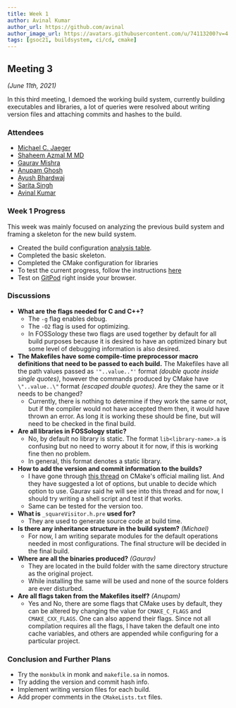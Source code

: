 ```yaml
---
title: Week 1
author: Avinal Kumar
author_url: https://github.com/avinal
author_image_url: https://avatars.githubusercontent.com/u/74113200?v=4
tags: [gsoc21, buildsystem, ci/cd, cmake]
---
```


<!--
SPDX-License-Identifier: CC-BY-SA-4.0

SPDX-FileCopyrightText: 2021 Avinal Kumar <avinal.xlvii@gmail.com>
-->

## Meeting 3
*(June 11th, 2021)*

In this third meeting, I demoed the working build system, currently building executables and libraries, a lot of queries were resolved about writing version files and attaching commits and hashes to the build. 

<!--truncate-->

### Attendees

-   [Michael C. Jaeger](https://github.com/mcjaeger)
-   [Shaheem Azmal M MD](https://github.com/shaheemazmalmmd)
-   [Gaurav Mishra](https://github.com/GMishx)
-   [Anupam Ghosh](https://github.com/ag4ums)
-   [Ayush Bhardwaj](https://github.com/hastagAB)
-   [Sarita Singh](https://github.com/itssingh)
-   [Avinal Kumar](https://github.com/avinal)

### Week 1 Progress


This week was mainly focused on analyzing the previous build system and framing a skeleton for the new build system.

- Created the build configuration <a href="https://github.com/avinal/FOSSology/wiki/agents-spec#agents-configuration-list">analysis table</a>.
- Completed the basic skeleton.
- Completed the CMake configuration for libraries
- To test the current progress, follow the instructions <a href="https://github.com/avinal/FOSSology/wiki#test-the-new-system-only-gcc-with-make-and-ninja-tested-for-now">here</a>
- Test on <a href="https://gitpod.io/#https://github.com/avinal/FOSSology/tree/avinal/feat/cmake-buildsystem">GitPod</a> right inside your browser.


### Discussions

-   **What are the flags needed for C and C++?**
    -   The `-g` flag enables debug.
    -   The `-O2` flag is used for optimizing.
    -   In FOSSology these two flags are used together by default for all build purposes because it is desired to have an optimized binary but some level of debugging information is also desired.
-   **The Makefiles have some compile-time preprocessor macro definitions that need to be passed to each build.** The Makefiles have all the path values passed as `'"..value.."'` format *(double quote inside single quotes)*, however the commands produced by CMake have `\"..value..\"` format *(escaped double quotes)*. Are they the same or it needs to be changed?
    -   Currently, there is nothing to determine if they work the same or not, but if the compiler would not have accepted them then, it would have thrown an error. As long it is working these should be fine, but will need to be checked in the final build.
-   **Are all libraries in FOSSology static?**
    -   No, by default no library is static. The format `lib<library-name>.a` is confusing but no need to worry about it for now, if this is working fine then no problem.
    -   In general, this format denotes a static library.
-   **How to add the version and commit information to the builds?**
    -   I have gone through [this thread](https://cmake.org/pipermail/cmake/2018-October/068383.html) on CMake's official mailing list. And they have suggested a lot of options, but unable to decide which option to use. Gaurav said he will see into this thread and for now, I should try writing a shell script and test if that works.
    -   Same can be tested for the version too.
-   **What is** `_squareVisitor.h.pre` **used for?**
    -   They are used to generate source code at build time.
-   **Is there any inheritance structure in the build system?** *(Michael)*
    -   For now, I am writing separate modules for the default operations needed in most configurations. The final structure will be decided in the final build.
-   **Where are all the binaries produced?** *(Gaurav)*
    -   They are located in the build folder with the same directory structure as the original project.
    -   While installing the same will be used and none of the source folders are ever disturbed.
-   **Are all flags taken from the Makefiles itself?** *(Anupam)*
    -   Yes and No, there are some flags that CMake uses by default, they can be altered by changing the value for `CMAKE_C_FLAGS` and `CMAKE_CXX_FLAGS`. One can also append their flags. Since not all compilation requires all the flags, I have taken the default one into cache variables, and others are appended while configuring for a particular project.

### Conclusion and Further Plans

-   Try the `monkbulk` in monk and `makefile.sa` in nomos.
-   Try adding the version and commit hash info.
-   Implement writing version files for each build.
-   Add proper comments in the `CMakeLists.txt` files.
